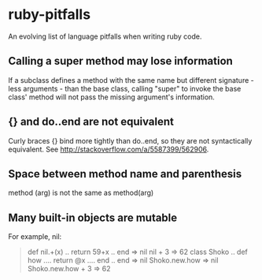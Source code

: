 # ruby-pitfalls

An evolving list of language pitfalls when writing ruby code.


## Calling a super method may lose information

If a subclass defines a method with the same name but different signature - less arguments - than the base class, calling "super" to invoke the base class' method will not pass the missing argument's information.


## {} and do..end are not equivalent

Curly braces {} bind more tightly than do..end, so they are not syntactically equivalent. See http://stackoverflow.com/a/5587399/562906.

## Space between method name and parenthesis

method (arg) is not the same as method(arg)

## Many built-in objects are mutable

For example, nil:
  
  > def nil.+­(x)
  .. return 59+x
  .. end
  => nil
  > nil + 3
  => 62
  > class Shoko­
  .. def how
  .... return @x
  .... end
  .. end
  => nil
  > Shoko.new.­how
  => nil
  > Shoko.new.­how + 3
  => 62
  
  
